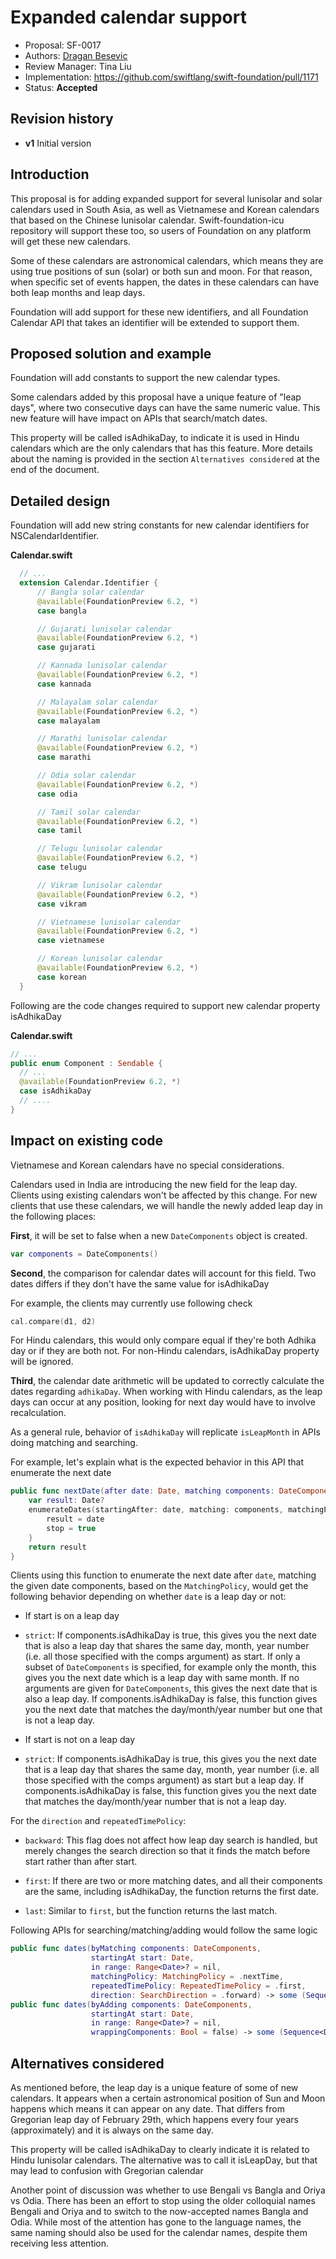 # Expanded calendar support

* Proposal: SF-0017
* Authors: [Dragan Besevic](dragan@unicode.org)
* Review Manager: Tina Liu
* Implementation: https://github.com/swiftlang/swift-foundation/pull/1171
* Status: **Accepted**


## Revision history

* **v1** Initial version

## Introduction



This proposal is for adding expanded support for several lunisolar and solar calendars used in South Asia, as well as Vietnamese and Korean calendars that based on the Chinese lunisolar calendar. Swift-foundation-icu repository will support these too, so users of Foundation on any platform will get these new calendars.

Some of these calendars are astronomical calendars, which means they are using true positions of sun (solar) or both sun and moon. For that reason, when specific set of events happen, the dates in these calendars can have both leap months and leap days.  

Foundation will add support for these new identifiers, and all Foundation Calendar API that takes an identifier will be extended to support them.  

## Proposed solution and example

Foundation will add constants to support the new calendar types.

Some calendars added by this proposal have a unique feature of "leap days", where two consecutive days can have the same numeric value. This new feature will have impact on APIs that search/match dates.

This property will be called isAdhikaDay, to indicate it is used in Hindu calendars which are the only calendars that has this feature. More details about the naming is provided in the section `Alternatives considered` at the end of the document.

## Detailed design


Foundation will add new string constants for new calendar identifiers for NSCalendarIdentifier.


**Calendar.swift**

```swift
  // ...
  extension Calendar.Identifier {
      // Bangla solar calendar
      @available(FoundationPreview 6.2, *)
      case bangla

      // Gujarati lunisolar calendar
      @available(FoundationPreview 6.2, *)
      case gujarati

      // Kannada lunisolar calendar
      @available(FoundationPreview 6.2, *)
      case kannada

      // Malayalam solar calendar
      @available(FoundationPreview 6.2, *)
      case malayalam

      // Marathi lunisolar calendar
      @available(FoundationPreview 6.2, *)
      case marathi

      // Odia solar calendar
      @available(FoundationPreview 6.2, *)
      case odia

      // Tamil solar calendar
      @available(FoundationPreview 6.2, *)
      case tamil

      // Telugu lunisolar calendar
      @available(FoundationPreview 6.2, *)
      case telugu

      // Vikram lunisolar calendar
      @available(FoundationPreview 6.2, *)
      case vikram

      // Vietnamese lunisolar calendar
      @available(FoundationPreview 6.2, *)
      case vietnamese

      // Korean lunisolar calendar
      @available(FoundationPreview 6.2, *)
      case korean
  }
```

Following are the code changes required to support new calendar property isAdhikaDay


**Calendar.swift**

```swift
// ...
public enum Component : Sendable {
  // ...
  @available(FoundationPreview 6.2, *)
  case isAdhikaDay
  // ....
}
```

## Impact on existing code

Vietnamese and Korean calendars have no special considerations.

Calendars used in India are introducing the new field for the leap day. Clients using existing calendars won't be affected by this change. For new clients that use these calendars, we will handle the newly added leap day in the following places:

**First**, it will be set to false when a new `DateComponents` object is created.

```swift
var components = DateComponents()
```

**Second**, the comparison for calendar dates will account for this field. Two dates differs if they don't have the same value for isAdhikaDay

For example, the clients may currently use following check

```swift
cal.compare(d1, d2)
```

For Hindu calendars, this would only compare equal if they're both Adhika day or if they are both not. For non-Hindu calendars, isAdhikaDay property will be ignored.

**Third**, the calendar date arithmetic will be updated to correctly calculate the dates regarding `adhikaDay`. When working with Hindu calendars, as the leap days can occur at any position, looking for next day would have to involve recalculation.

As a general rule, behavior of `isAdhikaDay` will replicate `isLeapMonth` in APIs doing matching and searching.

For example, let's explain what is the expected behavior in this API that enumerate the next date

```swift
public func nextDate(after date: Date, matching components: DateComponents, matchingPolicy: MatchingPolicy, repeatedTimePolicy: RepeatedTimePolicy = .first, direction: SearchDirection = .forward) -> Date? {
    var result: Date?
    enumerateDates(startingAfter: date, matching: components, matchingPolicy: matchingPolicy, repeatedTimePolicy: repeatedTimePolicy, direction: direction) { date, exactMatch, stop in
        result = date
        stop = true
    }
    return result
}
```

Clients using this function to enumerate the next date after `date`, matching the given date components, based on the `MatchingPolicy`, would get the following behavior depending on whether `date` is a leap day or not:

* If start is on a leap day

* `strict`: If components.isAdhikaDay is true, this gives you the next date that is also a leap day that shares the same day, month, year number (i.e. all those specified with the comps argument) as start. If only a subset of `DateComponents` is specified, for example only the month, this gives you the next date which is a leap day with same month. If no arguments are given for `DateComponents`, this gives the next date that is also a leap day. If components.isAdhikaDay is false, this function gives you the next date that matches the day/month/year number but one that is not a leap day.

* If start is not on a leap day

* `strict`: If components.isAdhikaDay is true, this gives you the next date that is a leap day that shares the same day, month, year number (i.e. all those specified with the comps argument) as start but a leap day. If components.isAdhikaDay is false, this function gives you the next date that matches the day/month/year number that is not a leap day.

For the `direction` and `repeatedTimePolicy`:

* `backward`: This flag does not affect how leap day search is handled, but merely changes the search direction so that it finds the match before start rather than after start.

* `first`: If there are two or more matching dates, and all their components are the same, including isAdhikaDay, the function returns the first date.

* `last`: Similar to `first`, but the function returns the last match.


Following APIs for searching/matching/adding would follow the same logic

```swift
public func dates(byMatching components: DateComponents,
                  startingAt start: Date,
                  in range: Range<Date>? = nil,
                  matchingPolicy: MatchingPolicy = .nextTime,
                  repeatedTimePolicy: RepeatedTimePolicy = .first,
                  direction: SearchDirection = .forward) -> some (Sequence<Date> & Sendable)
public func dates(byAdding components: DateComponents,
                  startingAt start: Date,
                  in range: Range<Date>? = nil,
                  wrappingComponents: Bool = false) -> some (Sequence<Date> & Sendable)
```

## Alternatives considered

As mentioned before, the leap day is a unique feature of some of new calendars. It appears when a certain astronomical position of Sun and Moon happens which means it can appear on any date. That differs from Gregorian leap day of February 29th, which happens every four years (approximately) and it is always on the same day.

This property will be called isAdhikaDay to clearly indicate it is related to Hindu lunisolar calendars. The alternative was to call it isLeapDay, but that may lead to confusion with Gregorian calendar

Another point of discussion was whether to use Bengali vs Bangla and Oriya vs Odia. There has been an effort to stop using the older colloquial names Bengali and Oriya and to switch to the now-accepted names Bangla and Odia. While most of the attention has gone to the language names, the same naming should also be used for the calendar names, despite them receiving less attention.

